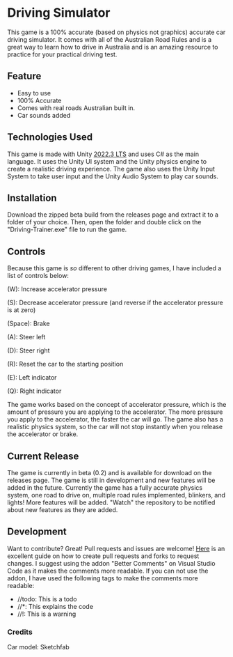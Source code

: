 # Driving Simulator

This game is a 100% accurate (based on physics not graphics) accurate car driving simulator. It comes with all of the Australian Road Rules and is a great way to learn how to drive in Australia and is an amazing resource to practice for your practical driving test.

## Feature
- Easy to use
- 100% Accurate
- Comes with real roads Australian built in.
- Car sounds added

## Technologies Used
This game is made with Unity [2022.3 LTS] and uses C# as the main language. It uses the Unity UI system and the Unity physics engine to create a realistic driving experience. The game also uses the Unity Input System to take user input and the Unity Audio System to play car sounds.

## Installation
Download the zipped beta build from the releases page and extract it to a folder of your choice. Then, open the folder and double click on the "Driving-Trainer.exe" file to run the game.

## Controls
Because this game is *so* different to other driving games, I have included a list of controls below:

(W): Increase accelerator pressure

(S): Decrease accelerator pressure (and reverse if the accelerator pressure is at zero)

(Space): Brake

(A): Steer left

(D): Steer right

(R): Reset the car to the starting position

(E): Left indicator

(Q): Right indicator

The game works based on the concept of accelerator pressure, which is the amount of pressure you are applying to the accelerator. The more pressure you apply to the accelerator, the faster the car will go. The game also has a realistic physics system, so the car will not stop instantly when you release the accelerator or brake.

## Current Release
The game is currently in beta (0.2) and is available for download on the releases page. The game is still in development and new features will be added in the future. Currently the game has a fully accurate physics system, one road to drive on, multiple road rules implemented, blinkers, and lights! More features will be added. "Watch" the repository to be notified about new features as they are added.

## Development
Want to contribute? Great! Pull requests and issues are welcome! [Here] is an excellent guide on how to create pull requests and forks to request changes. I suggest using the addon "Better Comments" on Visual Studio Code as it makes the comments more readable. If you can not use the addon, I have used the following tags to make the comments more readable:

- //todo: This is a todo
- //*: This explains the code
- //!: This is a warning

[//]: # (These are reference links used in the body of this note and get stripped out when the markdown processor does its job.)

   [Here]: <https://www.dataschool.io/how-to-contribute-on-github/>
   [2022.3 LTS]: <https://docs.unity.cn/Manual/UnityManual.html>


### Credits
Car model: Sketchfab